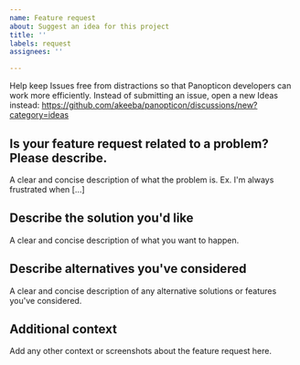 ```yaml
---
name: Feature request
about: Suggest an idea for this project
title: ''
labels: request
assignees: ''

---
```


Help keep Issues free from distractions so that Panopticon developers can work more efficiently. Instead of submitting an issue, open a new Ideas instead: https://github.com/akeeba/panopticon/discussions/new?category=ideas


## Is your feature request related to a problem? Please describe.
A clear and concise description of what the problem is. Ex. I'm always frustrated when [...]

## Describe the solution you'd like
A clear and concise description of what you want to happen.

## Describe alternatives you've considered
A clear and concise description of any alternative solutions or features you've considered.

## Additional context
Add any other context or screenshots about the feature request here.
